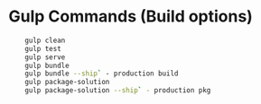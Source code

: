 # Gulp Commands (Build options)

```bash
    gulp clean
    gulp test
    gulp serve
    gulp bundle
    gulp bundle --ship` - production build
    gulp package-solution
    gulp package-solution --ship` - production pkg
```
